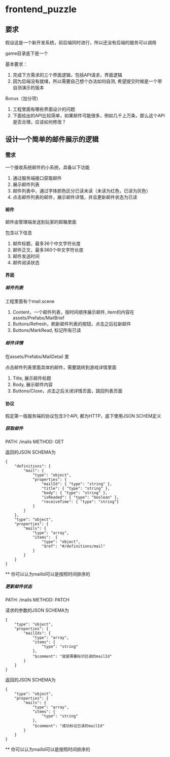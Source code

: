 # frontend_puzzle

## 要求

假设这是一个新开发系统，前后端同时进行，所以还没有后端的服务可以调用

game目录底下是一个

基本要求：

1. 完成下方需求的三个界面逻辑，包括API请求，界面逻辑
2. 因为后端没有就绪，所以需要自己想个办法如何自测, 希望提交时候是一个带自测演示的版本

Bonus（加分项）

1. 工程里面有哪些界面设计的问题
2. 下面给出的API比较简单，如果邮件可能很多，例如几千上万条，那么这个API是否合理，应该如何修改？

## 设计一个简单的邮件展示的逻辑

### 需求

一个接收系统邮件的小系统，具备以下功能

1. 通过服务端接口获取邮件
2. 展示邮件列表
3. 邮件列表中，通过字体颜色区分已读未读（未读为红色，已读为灰色）
4. 点击邮件列表的邮件，展示邮件详情，并且更新邮件状态为已读

#### 邮件

邮件由管理端发送到玩家的邮箱里面

包含以下信息

1. 邮件标题，最多36个中文字符长度
2. 邮件正文，最多360个中文字符长度
3. 邮件发送时间
4. 邮件阅读状态

#### 界面

##### 邮件列表

工程里面有个mail.scene

1. Content，一个邮件列表，按时间顺序展示邮件, item的内容在assets/Prefabs/MailBrief
2. Buttons/Refresh，刷新邮件列表的按钮，点击之后拉新邮件
3. Buttons/MarkRead, 标记所有已读

##### 邮件详情

在assets/Prefabs/MailDetail 里

点击邮件列表里面具体的邮件，需要跳转到游戏详情里面

1. Title, 展示邮件标题
2. Body, 展示邮件内容
3. Buttons/Close，点击之后关闭详情页面，跳回列表页面

#### 协议

假定第一版服务端的协议包含3个API, 都为HTTP，底下使用JSON SCHEM定义

##### 获取邮件

PATH: /mails
METHOD: GET

返回的JSON SCHEMA为

```
{
    "definitions": {
        "mail": {
            "type": "object",
            "properties": {
                "mailId": { "type": "string" },
                "title": { "type": "string" },
                "body": { "type": "string" },
                "isReaded": { "type": "boolean" },
                "receiveTime": { "type": "string"}
            }
        }
    },
    "type": "object",
    "properties": {
        "mails": {
            "type": "array",
            "items":  {
                "type": "object",
                "$ref": "#/definitions/mail"
            }
        }
    }
}
```

** 你可以认为mailId可以是按照时间排序的


##### 更新邮件状态

PATH: /mails
METHOD: PATCH

请求的参数的JSON SCHEMA为

```
{
    "type": "object",
    "properties": {
        "mailIds": {
            "type": "array",
            "items": {
                "type": "string"
            },
            "$comment": "就是需要标识已读的mailId"
        }
    }
}
```


返回的JSON SCHEMA为

```
{
    "type": "object",
    "properties": {
        "mails": {
            "type": "array",
            "items": {
                "type": "string"
            },
            "$comment": "成功标记已读的mailId"
        }
    }
}
```

** 你可以认为mailId可以是按照时间排序的


